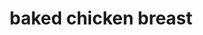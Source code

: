 ---
servings:
notes: |-
  * 15 minutes to brine
  * 10 minutes to prep
  * 15 minutes to cook
  * 10 minutes to rest
directions: |-
  1. To brine your chicken breasts fill a large bowl with 1 quart of warm water and 1/4 cup kosher salt.
  2. Stir to combine until most of the salt is absorbed.
  3. Add the chicken breasts and let them sit in the mixture to brine for 15 minutes. or you can also also cover the bowl and refrigerate for up to 6 hours.
  4. Remove the chicken breasts from the brine rinse them with cold water then pat them dry with some paper towels. (however if the chicken breasts you purchased have already been pre-brined in a sodium solution skip this step.)
  5. Preheat oven to 450°f.
  6. Place the chicken breasts in a single layer in a large baking dish or roasting pan.
  7. Brush on both sides (turning once) evenly with the melted butter or olive oil.
  8. In a separate small bowl whisk the salt pepper garlic powder and paprika until combined, then sprinkle the mixture evenly over the chicken on both sides.
  9. Bake for 15-18 minutes, or until the chicken is cooked through and no longer pink. (I recommend using a cooking thermometer to know exactly when it is fully cooked; in the thickest part of the breast it should be 165°f)
  10. If you want the chicken to be a little bit browned and crispier on top you can turn the broiler on high for the final 3-5 minutes and broil the chicken until it is cooked through and golden on top. (Keep a close eyon the chicken so that it does not overcook and/or burn.)
  11. Once the chicken is cooked remove the pan from the oven transfer the chicken to a clean plate and loosely tent the plate with aluminum foil.
  12. Let the chicken rest for at least 5-10 minutes.
  13. Serve warm, or refrigerate in a sealed container for up to 3 days or freeze for up to 3 months.
ingredients: |-
  * 4 boneless skinless chicken breasts pounded to even thickness and brined in saltwater (*see easy instructions below)
  * 1 tablespoon melted butter or olive oil
  * 1 teaspoon kosher salt
  * 1/2 teaspoon freshly-cracked black pepper
  * 1/2 teaspoon garlic powder
  * 1/2 teaspoon paprika (i prefer smoked paprika)
rating: 4
ease: easy
category: main course
subcategory:
href: 'https://www.gimmesomeoven.com/baked-chicken-breast/#tasty-recipes-60192'
totalTime: 50 mins
cookTime: 25 mins
prepTime: 25 mins
title: baked chicken breast
path: /baked-chicken-breast
---